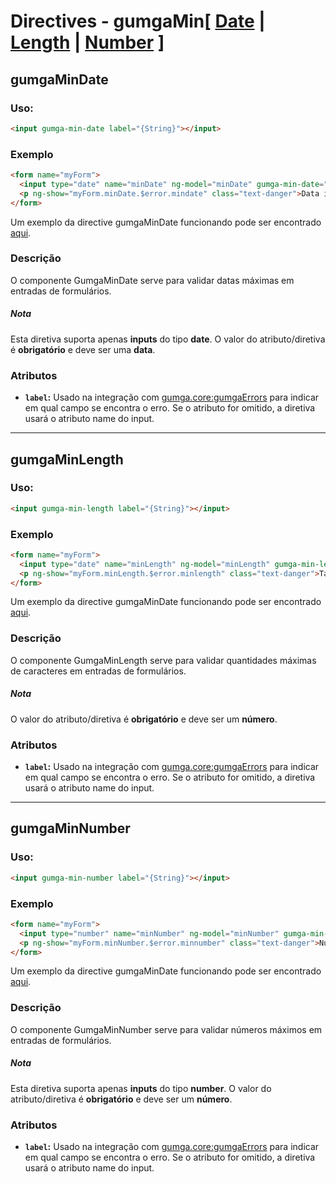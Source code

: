 # Directives - gumgaMin[ [Date](#gumgaMinDate) | [Length](#gumgaMinLength) | [Number](#gumgaMinNumber) ]

## gumgaMinDate

### Uso:
  ```html
  <input gumga-min-date label="{String}"></input>
  ```

### Exemplo
  ```html
  <form name="myForm">
    <input type="date" name="minDate" ng-model="minDate" gumga-min-date="2015-07-20">
    <p ng-show="myForm.minDate.$error.mindate" class="text-danger">Data inferior a esperada</p>
  </form>
  ```
Um exemplo da directive gumgaMinDate funcionando pode ser encontrado [aqui](http://embed.plnkr.co/AcjqcgvgGhdJqDh72eHA).

### Descrição
O componente GumgaMinDate serve para validar datas máximas em entradas de formulários.

##### Nota
Esta diretiva suporta apenas **inputs** do tipo **date**. O valor do atributo/diretiva é **obrigatório** e deve ser uma **data**.

### Atributos
 - **`label`:** Usado na integração com [gumga.core:gumgaErrors](../Errors) para indicar em qual campo se encontra o erro. Se o atributo for omitido, a diretiva usará o atributo name do input.

---

## gumgaMinLength

### Uso:
 ```html
 <input gumga-min-length label="{String}"></input>
 ```

### Exemplo
 ```html
 <form name="myForm">
   <input type="date" name="minLength" ng-model="minLength" gumga-min-length="20" id="minLength">
   <p ng-show="myForm.minLength.$error.minlength" class="text-danger">Tamanho inferior ao esperado</p>
 </form>
 ```
Um exemplo da directive gumgaMinDate funcionando pode ser encontrado [aqui](http://embed.plnkr.co/AcjqcgvgGhdJqDh72eHA).

### Descrição
O componente GumgaMinLength serve para validar quantidades máximas de caracteres em entradas de formulários.

##### Nota
O valor do atributo/diretiva é **obrigatório** e deve ser um **número**.

### Atributos
- **`label`:** Usado na integração com [gumga.core:gumgaErrors](../Errors) para indicar em qual campo se encontra o erro. Se o atributo for omitido, a diretiva usará o atributo name do input.

---

## gumgaMinNumber

### Uso:
 ```html
 <input gumga-min-number label="{String}"></input>
 ```

### Exemplo
 ```html
 <form name="myForm">
   <input type="number" name="minNumber" ng-model="minNumber" gumga-min-number="20">
   <p ng-show="myForm.minNumber.$error.minnumber" class="text-danger">Número inferior ao esperado</p>
 </form>
 ```
Um exemplo da directive gumgaMinDate funcionando pode ser encontrado [aqui](http://embed.plnkr.co/AcjqcgvgGhdJqDh72eHA).

### Descrição
O componente GumgaMinNumber serve para validar números máximos em entradas de formulários.

##### Nota
Esta diretiva suporta apenas **inputs** do tipo **number**. O valor do atributo/diretiva é **obrigatório** e deve ser um **número**.

### Atributos
- **`label`:** Usado na integração com [gumga.core:gumgaErrors](../Errors) para indicar em qual campo se encontra o erro. Se o atributo for omitido, a diretiva usará o atributo name do input.
